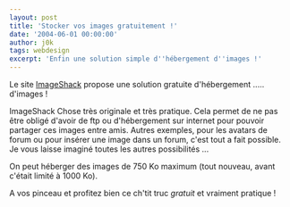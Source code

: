```yaml
---
layout: post
title: 'Stocker vos images gratuitement !'
date: '2004-06-01 00:00:00'
author: j0k
tags: webdesign
excerpt: 'Enfin une solution simple d''hébergement d''images !'
---
```


Le site [ImageShack](http://www.imageshack.us/) propose une solution gratuite d'hébergement ..... d'images !

ImageShack Chose très originale et très pratique. Cela permet de ne pas être obligé d'avoir de ftp ou d'hébergement sur internet pour pouvoir partager ces images entre amis. Autres exemples, pour les avatars de forum ou pour insérer une image dans un forum, c'est tout a fait possible. Je vous laisse imaginé toutes les autres possibilités ...

On peut héberger des images de 750 Ko maximum (tout nouveau, avant c'était limité à 1000 Ko).

A vos pinceau et profitez bien ce ch'tit truc _gratuit_ et vraiment pratique !
